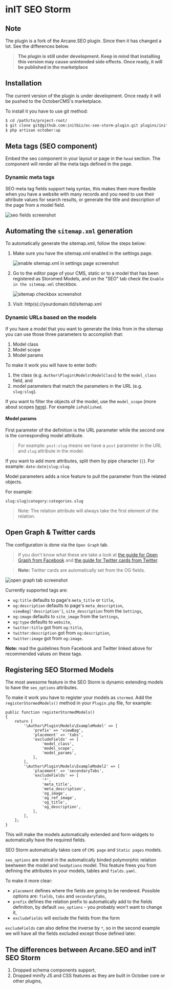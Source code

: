 # inIT SEO Storm
## Note
The plugin is a fork of the Arcane.SEO plugin. Since then it has changed a lot. See the differences below.

> **The plugin is still under development. Keep in mind that installing this version may cause unintended side effects. Once ready, it will be published in the marketplace**

## Installation

The current version of the plugin is under development. Once ready it will be pushed to the OctoberCMS's marketplace.

To install it you have to use git method:

```bash
$ cd /path/to/project-root/
$ git clone git@github.com:initbiz/oc-seo-storm-plugin.git plugins/initbiz/seostorm
$ php artisan october:up
```

[//]: # (Documentation)

## Meta tags (SEO component)
Embed the seo component in your layout or page in the `head` section. The component will render all the meta tags defined in the page.

### Dynamic meta tags
SEO meta tag fields support twig syntax, this makes them more flexible when you have a website with many records and you need to use their attribute values for search results, or generate the title and description of the page from a model field.

![seo fields screenshot](https://i.ibb.co/7JJvNgr/download.png)

##  Automating the `sitemap.xml` generation
To automatically generate the sitemap.xml, follow the steps below:

1. Make sure you have the sitemap.xml enabled in the settings page.

    ![enable sitemap.xml in settings page screenshot](https://i.ibb.co/bgX91G0/e2008635-0938-4cb8-83c8-33180a7144f4.jpg)

2. Go to the editor page of your CMS, static or to a model that has been registered as Storomed Models, and on the "SEO" tab check the `Enable in the sitemap.xml` checkbox.

    ![sitemap checkbox screenshot](https://i.ibb.co/vVDyPjZ/download.jpg)

3. Visit: http(s)://yourdomain.tld/sitemap.xml

### Dynamic URLs based on the models
If you have a model that you want to generate the links from in the sitemap you can use those three parameters to accomplish that:

1. Model class
2. Model scope
3. Model params

To make it work you will have to enter both:

1. the class (e.g. `Author\Plugin\Models\ModelClass`) to the `model_class` field, and
1. model parameters that match the parameters in the URL (e.g. `slug:slug`).

If you want to filter the objects of the model, use the `model_scope` (more about scopes [here](https://octobercms.com/docs/database/model#query-scopes)).
For example `isPublished`.

#### Model params
First parameter of the definition is the URL parameter while the second one is the corresponding model attribute.

> For example: `post:slug` means we have a `post` parameter in the URL and `slug` attribute in the model.

If you want to add more attributes, split them by pipe character (`|`). For example: `date:date|slug:slug`.

Model parameters adds a nice feature to pull the parameter from the related objects.

For example:

    slug:slug|category:categories.slug

> Note: The relation attribute will always take the first element of the relation.

## Open Graph & Twitter cards
The configuration is done via the `Open Graph` tab.

> If you don't know what these are take a look at [the guide for Open Graph from Facebook](https://developers.facebook.com/docs/sharing/webmasters) and [the guide for Twitter cards from Twitter](https://developer.twitter.com/en/docs/tweets/optimize-with-cards/overview/abouts-cards.html).

> **Note:** Twitter cards are automatically set from the OG fields.

![open graph tab screenshot](https://i.ibb.co/C1wPvhv/download.png)

Currently supported tags are:
- `og:title` defaults to page's `meta_title` or `title`,
- `og:description` defaults to page's `meta_description`, `viewBag['description']`, `site_description` from the `Settings`,
- `og:image` defaults to `site_image` from the `Settings`,
- `og:type` defaults to `website`,
- `twitter:title` got from `og:title`,
- `twitter:description` got from `og:description`,
- `twitter:image` got from `og:image`.

**Note:** read the guidelines from Facebook and Twitter linked above for recommended values on these tags.

## Registering SEO Stormed Models
The most awesome feature in the SEO Storm is dynamic extending models to have the `seo_options` attributes.

To make it work you have to register your models as `stormed`.
Add the `registerStormedModels()` method in your `Plugin.php` file, for example:

    public function registerStormedModels()
    {
        return [
            '\Author\Plugin\Models\ExampleModel' => [
                'prefix' => 'viewBag',
                'placement' => 'tabs',
                'excludeFields' => [
                    'model_class',
                    'model_scope',
                    'model_params',
                ],
            ],
            '\Author\Plugin\Models\ExampleModel2' => [
                'placement' => 'secondaryTabs',
                'excludeFields' => [
                    '*',
                    'meta_title',
                    'meta_description',
                    'og_image',
                    'og_ref_image',
                    'og_title',
                    'og_description',
                ],
            ],
        ];
    }

This will make the models automatically extended and form widgets to automatically have the required fields.

SEO Storm automatically takes care of `CMS page` and `Static pages` models.

`seo_options` are stored in the automatically binded polymorphic relation beetween the model and `SeoOptions` model.
This feature frees you from defining the attributes in your models, tables and `fields.yaml`.

To make it more clear:

* `placement` defines where the fields are going to be rendered. Possible options are: `fields`, `tabs` and `secondaryTabs`,
* `prefix` defines the relation prefix to automatically add to the fields definition, by default `seo_options` - you probably won't want to change it,
* `excludeFields` will exclude the fields from the form

`excludeFields` can also define the inverse by `*`, so in the second example we will have all the fields excluded except those defined later.

## The differences between Arcane.SEO and inIT SEO Storm

1. Dropped schema components support,
1. Dropped minify JS and CSS features as they are built in October core or other plugins,
